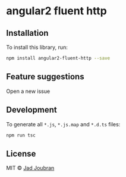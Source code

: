 # angular2 fluent http

## Installation

To install this library, run:

```bash
npm install angular2-fluent-http --save
```

## Feature suggestions

Open a new issue


## Development

To generate all `*.js`, `*.js.map` and `*.d.ts` files:

```bash
npm run tsc
```

## License

MIT © [Jad Joubran](joubran.jad@gmail.com)
